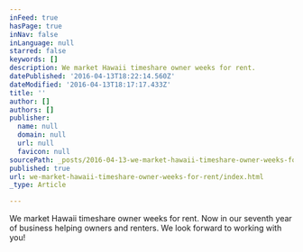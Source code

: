 ```yaml
---
inFeed: true
hasPage: true
inNav: false
inLanguage: null
starred: false
keywords: []
description: We market Hawaii timeshare owner weeks for rent.
datePublished: '2016-04-13T18:22:14.560Z'
dateModified: '2016-04-13T18:17:17.433Z'
title: ''
author: []
authors: []
publisher:
  name: null
  domain: null
  url: null
  favicon: null
sourcePath: _posts/2016-04-13-we-market-hawaii-timeshare-owner-weeks-for-rent.md
published: true
url: we-market-hawaii-timeshare-owner-weeks-for-rent/index.html
_type: Article

---
```

We market Hawaii timeshare owner weeks for rent.  Now in our seventh year of business helping owners and renters.  We look forward to working with you!